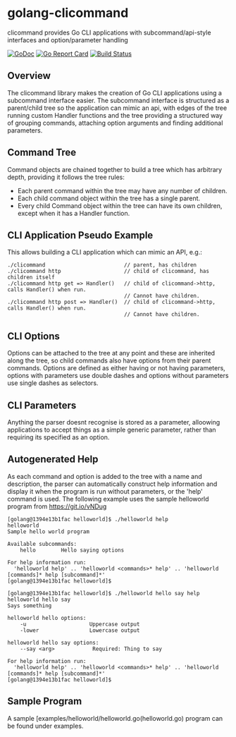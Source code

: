 # golang-clicommand

clicommand provides Go CLI applications with subcommand/api-style interfaces and option/parameter handling

[![GoDoc](https://godoc.org/github.com/leehuk/go-clicommand?status.svg)](https://godoc.org/github.com/leehuk/go-clicommand)
[![Go Report Card](https://goreportcard.com/badge/github.com/leehuk/go-clicommand)](https://goreportcard.com/report/github.com/leehuk/go-clicommand)
[![Build Status](https://travis-ci.org/leehuk/go-clicommand.svg?branch=master)](https://travis-ci.org/leehuk/go-clicommand)

## Overview
The clicommand library makes the creation of Go CLI applications using a subcommand
interface easier.  The subcommand interface is structured as a parent/child tree so
the application can mimic an api, with edges of the tree running custom Handler
functions and the tree providing a structured way of grouping commands, attaching
option arguments and finding additional parameters.

## Command Tree

Command objects are chained together to build a tree which has arbitrary depth, providing
it follows the tree rules:

* Each parent command within the tree may have any number of children.
* Each child command object within the tree has a single parent.
* Every child Command object within the tree can have its own children, except when it has a Handler function.

## CLI Application Pseudo Example

This allows building a CLI application which can mimic an API, e.g.:
```
./clicommand                         // parent, has children
./clicommand http                    // child of clicommand, has children itself
./clicommand http get => Handler()   // child of clicommand->http, calls Handler() when run.
                                     // Cannot have children.
./clicommand http post => Handler()  // child of clicommand->http, calls Handler() when run.
                                     // Cannot have children.
```

## CLI Options

Options can be attached to the tree at any point and these are inherited along the
tree, so child commands also have options from their parent commands.  Options
are defined as either having or not having parameters, options with parameters use
double dashes and options without parameters use single dashes as selectors.

## CLI Parameters

Anything the parser doesnt recognise is stored as a parameter, alloowing applications to accept
things as a simple generic parameter, rather than requiring its specified as an option.

## Autogenerated Help

As each command and option is added to the tree with a name and description, the parser can
automatically construct help information and display it when the program is run without
parameters, or the 'help' command is used.  The following example uses the sample helloworld
program from https://git.io/vNDug

```
[golang@1394e13b1fac helloworld]$ ./helloworld help
helloworld
Sample hello world program

Available subcommands:
    hello        Hello saying options

For help information run:
  'helloworld help' .. 'helloworld <commands>* help' .. 'helloworld [commands]* help [subcommand]*'
[golang@1394e13b1fac helloworld]$
```

```
[golang@1394e13b1fac helloworld]$ ./helloworld hello say help
helloworld hello say
Says something

helloworld hello options:
    -u                    Uppercase output
    -lower                Lowercase output

helloworld hello say options:
    --say <arg>            Required: Thing to say

For help information run:
  'helloworld help' .. 'helloworld <commands>* help' .. 'helloworld [commands]* help [subcommand]*'
[golang@1394e13b1fac helloworld]$
```

## Sample Program

A sample [examples/helloworld/helloworld.go(helloworld.go) program can be found under examples.
